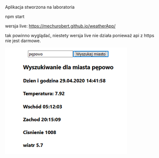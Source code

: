 Aplikacja stworzona na laboratoria 

npm start 

wersja live: https://mechurobert.github.io/weatherApp/

tak powinno wyglądać, niestety wersja live nie działa ponieważ api z https nie jest darmowe.

![screen](/screen.png)
